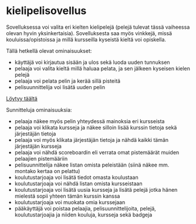 # kielipelisovellus

Sovelluksessa voi valita eri kielten kielipelejä (pelejä tulevat tässä vaiheessa olevan hyvin yksinkertaisia). Sovelluksesta saa myös vinkkejä, missä kouluissa/opistoissa ja millä kursseilla kyseistä kieltä voi opiskella. 

Tällä hetkellä olevat ominaisuukset:
- käyttäjä voi kirjautua sisään ja ulos sekä luoda uuden tunnuksen
- pelaaja voi valita kieltä millä haluaa pelata, ja sen jälkeen kyseisen kielen pelejä
- pelaaja voi pelata pelin ja kerää sillä pisteitä
- pelisuunnittelija voi lisätä uuden pelin

[Löytyy täältä](https://ruja-kieli.herokuapp.com/)

Sunnitteluja ominaisuuksia:
- pelaaja näkee myös pelin yhteydessä mainoksia eri kursseista
- pelaaja voi klikata kursseja ja näkee silloin lisää kurssin tietoja sekä järjestäjän tietoja
- pelaaja voi myös klikata järjestäjän tietoja ja nähdä kaikki tämän järjestäjän kursseja
- pelaaja voi nähdä scoreboardin eli verrata omat pistemäärät muiden pelaajien pistemääriin
- pelisuunnittelija näkee listan omista peleistään (siinä näkee mm. montako kertaa on pelattu)
- koulutustarjoaja voi lisätä tiedot omasta koulustaan
- koulutustarjoaja voi nähdä listan omista kursseistaan
- koulutustarjoaja voi lisätä uusia kursseja ja lisätä pelejä jotka hänen mielestä sopii yhteen tämän kurssin kanssa
- koulutustarjoaja voi muokata omia kurssejaan
- pääkäyttäjä voi poistaa pelaajia, pelisuunnittelijoita, pelejä, koulutustarjoajia ja niiden kouluja, kursseja sekä badgeja
